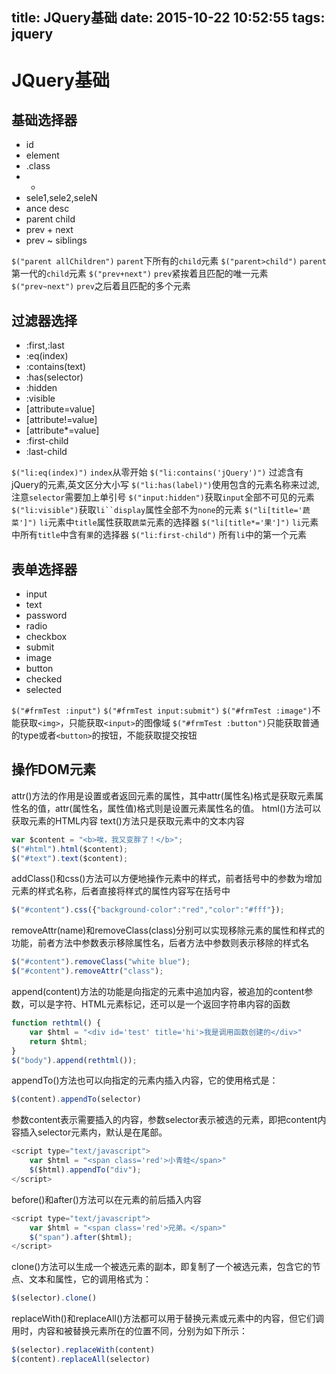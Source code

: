 title: JQuery基础
date: 2015-10-22 10:52:55
tags: jquery
---

# JQuery基础

## 基础选择器

- id
- element
- .class
- *
- sele1,sele2,seleN
- ance desc 
- parent child
- prev + next 
- prev ~ siblings


`$("parent allChildren")` `parent`下所有的`child`元素
`$("parent>child")` `parent`第一代的`child`元素
`$("prev+next")` `prev`紧挨着且匹配的唯一元素
`$("prev~next")` `prev`之后着且匹配的多个元素
    
## 过滤器选择

- :first,:last
- :eq(index)
- :contains(text)
- :has(selector)
- :hidden
- :visible
- [attribute=value]
- [attribute!=value]
- [attribute*=value]
- :first-child
- :last-child

`$("li:eq(index)")` `index`从零开始
`$("li:contains('jQuery')")` 过滤含有jQuery的元素,英文区分大小写
`$("li:has(label)")`使用包含的元素名称来过滤,注意`selector`需要加上单引号
`$("input:hidden")`获取`input`全部不可见的元素 
`$("li:visible")`获取`li``display`属性全部不为`none`的元素
`$("li[title='蔬菜']")`  `li`元素中`title`属性获取`蔬菜`元素的选择器
`$("li[title*='果']")` `li`元素中所有`title`中含有`果`的选择器
`$("li:first-child")` 所有`li`中的第一个元素

## 表单选择器

- input
- text
- password
- radio
- checkbox
- submit
- image
- button
- checked
- selected

`$("#frmTest :input")`
`$("#frmTest input:submit")`
`$("#frmTest :image")`不能获取`<img>`，只能获取`<input>`的图像域
`$("#frmTest :button")`只能获取普通的type或者`<button>`的按钮，不能获取提交按钮

## 操作DOM元素

attr()方法的作用是设置或者返回元素的属性，其中attr(属性名)格式是获取元素属性名的值，attr(属性名，属性值)格式则是设置元素属性名的值。
html()方法可以获取元素的HTML内容
text()方法只是获取元素中的文本内容
```javascript
var $content = "<b>唉，我又变胖了！</b>";
$("#html").html($content);
$("#text").text($content);
```
addClass()和css()方法可以方便地操作元素中的样式，前者括号中的参数为增加元素的样式名称，后者直接将样式的属性内容写在括号中
```javascript
$("#content").css({"background-color":"red","color":"#fff"});
```
removeAttr(name)和removeClass(class)分别可以实现移除元素的属性和样式的功能，前者方法中参数表示移除属性名，后者方法中参数则表示移除的样式名
```javascript
$("#content").removeClass("white blue");
$("#content").removeAttr("class");
```
append(content)方法的功能是向指定的元素中追加内容，被追加的content参数，可以是字符、HTML元素标记，还可以是一个返回字符串内容的函数
```javascript
function rethtml() {
    var $html = "<div id='test' title='hi'>我是调用函数创建的</div>"
    return $html;
}
$("body").append(rethtml());
```
appendTo()方法也可以向指定的元素内插入内容，它的使用格式是：

```javascript
$(content).appendTo(selector)
```
参数content表示需要插入的内容，参数selector表示被选的元素，即把content内容插入selector元素内，默认是在尾部。

```javascript
<script type="text/javascript">
    var $html = "<span class='red'>小青蛙</span>"
    $($html).appendTo("div");
</script>
```

before()和after()方法可以在元素的前后插入内容

```javascript
<script type="text/javascript">
    var $html = "<span class='red'>兄弟。</span>"
    $("span").after($html);
</script>
```

clone()方法可以生成一个被选元素的副本，即复制了一个被选元素，包含它的节点、文本和属性，它的调用格式为：

```javascript
$(selector).clone()
```

replaceWith()和replaceAll()方法都可以用于替换元素或元素中的内容，但它们调用时，内容和被替换元素所在的位置不同，分别为如下所示：

```javascript
$(selector).replaceWith(content)
$(content).replaceAll(selector)
```


